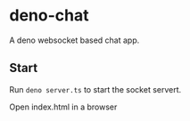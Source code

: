 # deno-chat
A deno websocket based chat app.

## Start

Run `deno server.ts` to start the socket servert.

Open index.html in a browser
